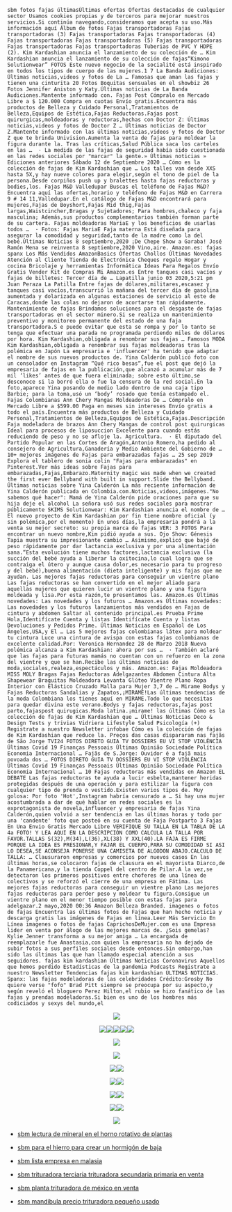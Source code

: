
```
sbm fotos fajas últimasÚltimas ofertas Ofertas destacadas de cualquier sector Usamos cookies propias y de terceros para mejorar nuestros servicios.Si continúa navegando,consideramos que acepta su uso.Más información aquí Álbum de fotos Fajas transportadoras Fajas transportadoras (3) Fajas transportadoras Fajas transportadoras (4) Fajas transportadoras Fajas transportadoras (5) Fajas transportadoras Fajas transportadoras Fajas transportadoras Tuberias de PVC Y HDPE (2). Kim Kardashian anuncia el lanzamiento de su colección de … Kim Kardashian anuncia el lanzamiento de su colección de fajas“Kimono Solutionwear” FOTOS Este nuevo negocio de la socialité está inspirado en todos los tipos de cuerpo de las mujeres.1 7 La Banda Audiciones: Últimas noticias,videos y fotos de La … Famosas que aman las fajas y tienen una cinturita 20 Fotos Boquitas sensuales en el showbiz 26 Fotos Jennifer Aniston y Katy.Últimas noticias de La Banda Audiciones.Mantente informado con. Fajas Post Cómpralo en Mercado Libre a $ 120.000 Compra en cuotas Envío gratis.Encuentra más productos de Belleza y Cuidado Personal,Tratamientos de Belleza,Equipos de Estética,Fajas Reductoras.Fajas post quirurgicas,moldeadoras y reductoras,hechas con Doctor Z: Últimas noticias,videos y fotos de Doctor Z … Últimas noticias de Doctor Z.Mantente informado con las últimas noticias,videos y fotos de Doctor Z que te brinda Univision.Aumenta la venta de fajas para moldear la figura durante la. Tras las críticas,Salud Pública saca los carteles en las …  · La medida de las fajas de seguridad había sido cuestionada en las redes sociales por "marcar" la gente.» Últimas noticias » Ediciones anteriores Sábado 12 de Septiembre 2020 … Cómo es la colección de fajas de Kim Kardashian que … Los talles van desde XXS hasta 5X,y hay nueve colores para elegir,según el tono de piel de la persona.Desde corpiños push up y bralettes hasta fajas reductoras y bodies,los. Fajas M&D Valledupar Buscas el teléfono de Fajas M&D? Encuentra aquí las ofertas,horario y teléfono de Fajas M&D en Carrera 9 # 14 11,Valledupar.En el catálogo de Fajas M&D encontrará para mujeres,Fajas de Boyshort,Fajas Mid thig,Fajas largas,Waistcincher,Bragas y Sujetadores; Para hombres,chaleco y faja masculina; Además,sus productos complementarios también forman parte de su cartera. Fajas moldeadoras MariaE y los beneficios de usarlas todos …  · Fotos: Fajas MariaE Faja materna Está diseñada para asegurar la comodidad y seguridad,tanto de la madre como la del bebé.Últimas Noticias 8 septiembre,2020 ¡De Chepe Show a Garaba! José Ramón Mena se reinventa 8 septiembre,2020 Vino,aire. Amazon.es: fajas spanx Los Más Vendidos AmazonBasics Ofertas Chollos Últimas Novedades Atención al Cliente Tienda de Electrónica Cheques regalo Hogar y cocina Bricolaje y herramientas Informática Ideas Para Regalos Envío Gratis Vender Kit de Compras Mi Amazon.es Entre tanques casi vacíos y fajas de billetes: Tercer día de … Lapatilla junio 03 2020,5:21 pm Juan Peraza La Patilla Entre fajas de dólares,militares,escasez y tanques casi vacíos,transcurrió la mañana del tercer día de gasolina aumentada y dolarizada en algunas estaciones de servicio al este de Caracas,donde las colas no dejaron de acortarse tan rápidamente. Mantenimiento de fajas Brindamos soluciones para el desgaste de fajas transportadoras en el sector minero.Si se realiza un mantenimiento preventivo y monitoreo permanente del estado de una faja transportadora.S e puede evitar que esta se rompa y por lo tanto se tenga que efectuar una parada no programada perdiendo miles de dólares por hora. Kim Kardashian,obligada a renombrar sus fajas … Famosos MODA Kim Kardashian,obligada a renombrar sus fajas moldeadoras tras la polémica en Japón La empresaria e 'influencer' ha tenido que adaptar el nombre de sus nuevos productos de. Yina Calderón publicó foto con un consolador en Instagram “Qué rico besas“,fue el post que dejó la empresaria de fajas en la publicación,que alcanzó a acumular más de 7 mil ‘likes’ antes de que fuera eliminada; sobre esto último,se desconoce si la borró ella o fue la censura de la red social.En la foto,aparece Yina posando de medio lado dentro de una caja tipo Barbie; para la toma,usó un ‘body’ rosado que tenía estampado el. Fajas Colombianas Ann Chery Mangas Moldeadoras De … Cómpralo en Mercado Libre a $599.00 Paga en meses sin intereses Envío gratis a todo el país.Encuentra más productos de Belleza y Cuidado Personal,Tratamientos de Belleza,Equipos de Estética,Fajas.Descripción Faja modeladora de brazos Ann Chery Mangas de control post quirurgicas Ideal para procesos de liposuccion Excelente para cuando estás reduciendo de peso y no se afloje la. Agricultura.  · El diputado del Partido Popular en las Cortes de Aragón,Antonio Romero,ha pedido al consejero de Agricultura,Ganadería y Medio Ambiente del Gobierno de … 10+ mejores imágenes de Fajas para embarazadas fajas … 25 sep 2019 Explora el tablero de sonia colin "Fajas para embarazadas" en Pinterest.Ver más ideas sobre Fajas para embarazadas,Fajas,Embarazo.Maternity magic was made when we created the first ever Bellyband with built in support.Slide the Bellyband. Últimas noticias sobre Yina Calderón La más reciente información de Yina Calderón publicada en Colombia.com.Noticias,videos,imágenes."No sabemos qué hacer": Mamá de Yina Calderón pide oraciones para que su hija deje el alcohol La señora usó sus redes sociales para mostrar públicamente SKIMS Solutionwear: Kim Kardashian anuncia el nombre de … El nuevo proyecto de Kim Kardashian por fin tiene nombre oficial (y sin polémica,por el momento) En unos días,la empresaria pondrá a la venta su mejor secreto: su propia marca de fajas VER: 3 FOTOS Para encontrar un nuevo nombre,Kim pidió ayuda a sus. Ojo Show: Génesis Tapia muestra su impresionante cambio … Asimismo,explicó que bajó de peso rápidamente por dar lactancia exclusiva y por una alimentación sana.“Esta evolución tiene muchos factores,lactancia exclusiva (la succión del bebé ayuda a liberar la oxitocina,lo cual logra que se contraiga el útero y aunque causa dolor,es necesario para tu progreso y del bebé),buena alimentación (dieta inteligente) y mis fajas que me ayudan. Las mejores fajas reductoras para conseguir un vientre plano Las fajas reductoras se han convertido en el mejor aliado para aquellas mujeres que quieren lucir un vientre plano y una figura moldeada y lisa.Por esta razón,te presentamos las. Amazon.es Últimas novedades: Las novedades y los futuros … Amazon.es Últimas novedades: Las novedades y los futuros lanzamientos más vendidos en Fajas de cintura y abdomen Saltar al contenido principal.es Prueba Prime Hola,Identifícate Cuenta y listas Identifícate Cuenta y listas Devoluciones y Pedidos Prime. Últimas Noticias en Español de Los Ángeles,USA,y El … Las 5 mejores fajas colombianas látex para moldear tu cintura Luce una cintura de avispa con estas fajas colombianas de excelente calidad.Por: Veronica Hernandez 28 de Marzo 2018 Nueva polémica alcanza a Kim Kardashian: ahora por sus …  · También aclaró que las fajas para futuras mamás no cuentan con un refuerzo en la zona del vientre y que se han.Recibe las últimas noticias de moda,sociales,realeza,espectáculos y más. Amazon.es: Fajas Moldeadora MISS MOLY Bragas Fajas Reductoras Adelgazantes Abdomen Cintura Alta Shapewear Braguitas Moldeadora Levanta Glúteo Vientre Plano Ropa Interior con Elástico Cruzado Malla para Mujer 3,7 de … Mirame Bodys y Fajas Reductoras Sandalias y Zapatos,¡MIRAME!Las últimas tendencias de la moda Colombiana los tienes aquí en MIRAME.Todo lo que necesitas para quedar divina este verano.Bodys y fajas reductoras,fajas post parto,fajaspost quirugicas.Moda latina.¡mirame! las últimas Cómo es la colección de fajas de Kim Kardashian que … Últimas Noticias Deco & Design Tests y trivias Vidriera Lifestyle Salud Psicología (+) Registrate a nuestro Newsletter infobae Cómo es la colección de fajas de Kim Kardashian que reduce la. Preços das casas dispararam nas fajãs de São Jorge TVI24 FOTOS DIRETO GUIA TV DOSSIERS EU VI STOP VIOLÊNCIA Últimas Covid 19 Finanças Pessoais Últimas Opinião Sociedade Política Economia Internacional … Fajãs de S.Jorge: Ouvidor é a fajã mais povoada dos … FOTOS DIRETO GUIA TV DOSSIERS EU VI STOP VIOLÊNCIA Últimas Covid 19 Finanças Pessoais Últimas Opinião Sociedade Política Economia Internacional … 10 Fajas reductoras más vendidas en Amazon EL DEBATE Las fajas reductoras te ayuda a lucir esbelta,mantener heridas protegidas después de una operación y para estilizar la figura con cualquier tipo de prenda o vestido.Existen varios tipos de. Muy golosa: Por foto 'Hot',Instagram habría censurado a … Si hay una mujer acostumbrada a dar de qué hablar en redes sociales es la exprotagonista de novela,influencer y empresaria de fajas Yina Calderón,quien volvió a ser tendencia en las últimas horas y todo por una 'candente' foto que posteó en su cuenta de Faja Postparto 3 Fajas En Una Envio Gratis Mercado Libre VERIFIQUE SU TALLA EN LA TABLA DE LA 4a FOTO! Y LEA AQUI EN LA DESCRIPCIÓN COMO CALCULA LA TALLA POR FAVOR.TALLAS S(32),M(34),L(36),XL(38) Y XXL(40).LA FAJA ES FIRME PORQUE LA IDEA ES PRESIONAR,Y FAJAR EL CUERPO,PARA SU COMODIDAD SI ASI LO DESEA,SE ACONSEJA PONERSE UNA CAMISETA DE ALGODON ABAJO.CALCULO DE TALLA: … Clausuraron empresas y comercios por nuevos casos En las últimas horas,se colocaron fajas de clausura en el mayorista Diarco,de la Panamericana,y la tienda Coppel del centro de Pilar.A la vez,se detectaron los primeros positivos entre choferes de una línea de colectivos y se reforzó el cierre de una empresa en Fátima. Las mejores fajas reductoras para conseguir un vientre plano Las mejores fajas reductoras para perder peso y moldear tu figura.Consigue un vientre plano en el menor tiempo posible con estas fajas para adelgazar.2 mayo,2020 00:36 Amazon Belleza Branded. imagenes o fotos de fajas Encuentra las últimas fotos de Fajas que han hecho noticia y descarga gratis las imágenes de Fajas en línea.Leer Más Servicio En Línea imagenes o fotos de fajas CaprichosDeMujer.com es una Empresa lider en venta por álogo de las mejores marcas de. ¿Sois gemelas? Kylie Jenner transforma a su mejor amiga … La encargada de reemplazarle fue Anastasia,con quien la empresaria no ha dejado de subir fotos a sus perfiles sociales desde entonces.Sin embargo,han sido las últimas las que han llamado especial atención a sus seguidores. fajas kim kardashian Últimas Noticias Coronavirus Aquellos que hemos perdido Estadísticas de la pandemia Podcasts Registrate a nuestro Newsletter Tendencias fajas kim kardashian ÚLTIMAS NOTICIAS. Spanx: las fajas modeladoras de las celebridades Crédito:Grosby No quiere verse "fofo" Brad Pitt siempre se preocupa por su aspecto,y según reveló el bloguero Perez Hilton,el rubio se hizo fanático de las fajas y prendas modeladoras.Si bien es uno de los hombres más codiciados y sexys del mundo,el 
```

<div align="center">

<a href="https://es-crusher.shibang-china.com/github&k=sbm+fotos+fajas+%C3%BAltimas"><img src="https://static.shibang-china.com/es/crusher/logo.jpg"></a>

<a href="https://es-crusher.shibang-china.com/github&k=sbm+fotos+fajas+%C3%BAltimas"><img src="https://static.shibang-china.com/es/crusher/index.jpg"></a><a href="https://es-crusher.shibang-china.com/material.htmlgithub&k=sbm+fotos+fajas+%C3%BAltimas"><img src="https://static.shibang-china.com/es/crusher/material.jpg"></a><a href="https://es-crusher.shibang-china.com/application.htmlgithub&k=sbm+fotos+fajas+%C3%BAltimas"><img src="https://static.shibang-china.com/es/crusher/application.jpg"></a><a href="https://es-crusher.shibang-china.com/aboutus.htmlgithub&k=sbm+fotos+fajas+%C3%BAltimas"><img src="https://static.shibang-china.com/es/crusher/aboutus.jpg"></a><a href="https://es-crusher.shibang-china.com/contact.htmlgithub&k=sbm+fotos+fajas+%C3%BAltimas"><img src="https://static.shibang-china.com/es/crusher/contact.jpg"></a>

<a href="https://es-crusher.shibang-china.com/github&k=sbm+fotos+fajas+%C3%BAltimas"><img src="https://static.shibang-china.com/es/crusher/banner.jpg"></a>

<a href="https://swt.shibang-china.com/github&k=sbm+fotos+fajas+%C3%BAltimas"><img src="https://static.shibang-china.com/es/crusher/text.jpg"></a>

<a href="https://swt.shibang-china.com/github&k=sbm+fotos+fajas+%C3%BAltimas"><img src="https://static.shibang-china.com/es/crusher/chat.jpg"></a><a href="https://es-crusher.shibang-china.com/contact.htmlgithub&k=sbm+fotos+fajas+%C3%BAltimas"><img src="https://static.shibang-china.com/es/crusher/message.jpg"></a>

<a href="https://es-crusher.shibang-china.com/products/pe.htmlgithub&k=sbm+fotos+fajas+%C3%BAltimas"><img src="https://static.shibang-china.com/es/crusher/pe.jpg"></a><a href="https://es-crusher.shibang-china.com/products/pf.htmlgithub&k=sbm+fotos+fajas+%C3%BAltimas"><img src="https://static.shibang-china.com/es/crusher/pf.jpg"></a>

<a href="https://es-crusher.shibang-china.com/products/hpt.htmlgithub&k=sbm+fotos+fajas+%C3%BAltimas"><img src="https://static.shibang-china.com/es/crusher/hpt.jpg"></a><a href="https://es-crusher.shibang-china.com/products/vsi.htmlgithub&k=sbm+fotos+fajas+%C3%BAltimas"><img src="https://static.shibang-china.com/es/crusher/vsi.jpg"></a>

<a href="https://es-crusher.shibang-china.com/products/klv.htmlgithub&k=sbm+fotos+fajas+%C3%BAltimas"><img src="https://static.shibang-china.com/es/crusher/klv.jpg"></a><a href="https://es-crusher.shibang-china.com/products/portable.htmlgithub&k=sbm+fotos+fajas+%C3%BAltimas"><img src="https://static.shibang-china.com/es/crusher/portable.jpg"></a>

<a href="https://swt.shibang-china.com/github&k=sbm+fotos+fajas+%C3%BAltimas"><img src="https://static.shibang-china.com/es/crusher/case.jpg"></a>

</div>


* [sbm lectura de mineral en el horno rotativo de plantas](sbm%20lectura%20de%20mineral%20en%20el%20horno%20rotativo%20de%20plantas.md)

* [sbm para el hierro para crear un hormigón de baja](sbm%20para%20el%20hierro%20para%20crear%20un%20hormig%C3%B3n%20de%20baja.md)

* [sbm lista empresa en malasia](sbm%20lista%20empresa%20en%20malasia.md)

* [sbm trituradora terciaria trituradora secundaria primaria en venta](sbm%20trituradora%20terciaria%20trituradora%20secundaria%20primaria%20en%20venta.md)

* [sbm planta trituradora de méxico en venta](sbm%20planta%20trituradora%20de%20m%C3%A9xico%20en%20venta.md)

* [sbm mandíbula precio trituradora pequeño usado](sbm%20mand%C3%ADbula%20precio%20trituradora%20peque%C3%B1o%20usado.md)